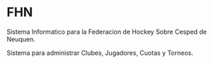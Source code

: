 # FHN
Sistema Informatico para la Federacion de Hockey Sobre Cesped de Neuquen.

Sistema para administrar Clubes, Jugadores, Cuotas y Torneos.
